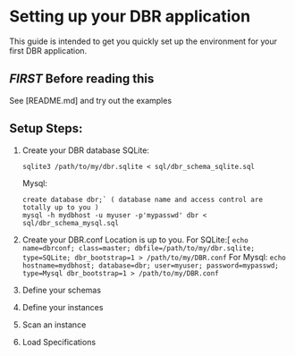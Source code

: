 Setting up your DBR application
===
This guide is intended to get you quickly set up the environment for your first DBR application.


*FIRST* Before reading this
---

See [README.md] and try out the examples

Setup Steps:
---

 1. Create your DBR database
    SQLite:

        sqlite3 /path/to/my/dbr.sqlite < sql/dbr_schema_sqlite.sql

    Mysql:

        create database dbr;` ( database name and access control are totally up to you )
        mysql -h mydbhost -u myuser -p'mypasswd' dbr < sql/dbr_schema_mysql.sql

 2. Create your DBR.conf
    Location is up to you.
    For SQLite:[
    `echo name=dbrconf; class=master; dbfile=/path/to/my/dbr.sqlite; type=SQLite; dbr_bootstrap=1 > /path/to/my/DBR.conf`
    For Mysql:
    `echo hostname=mydbhost; database=dbr; user=myuser; password=mypasswd; type=Mysql
dbr_bootstrap=1 > /path/to/my/DBR.conf`

 2. Define your schemas
 3. Define your instances
 4. Scan an instance
 5. Load Specifications
 